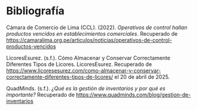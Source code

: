 # Bibliografía #


Cámara de Comercio de Lima (CCL). (2022). _Operativos de control hallan productos vencidos en establecimientos comerciales_. Recuperado de https://camaralima.org.pe/articulos/noticias/operativos-de-control-productos-vencidos

LicoresEsurez. (s.f.). Cómo Almacenar y Conservar Correctamente Diferentes Tipos de Licores. LicoresEsurez. Recuperado de https://www.licoresesurez.com/como-almacenar-y-conservar-correctamente-diferentes-tipos-de-licores/ el 20 de abril de 2025.

QuadMinds. (s.f.). _¿Qué es la gestión de inventarios y por qué es importante?_ Recuperado de https://www.quadminds.com/blog/gestion-de-inventarios
